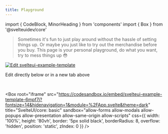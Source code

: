 ```yaml
---
title: Playground
---
```


import { CodeBlock, MinorHeading } from 'components'
import { Box } from '@svelteuidev/core'

<MinorHeading />

> Sometimes it's fun to just play around without the hassle of setting things up. Or maybe you just like to try out the merchandise before you buy. This page is your personal playground, do what you want, try to mess things up 😳

[![Edit svelteui-example-template](https://codesandbox.io/static/img/play-codesandbox.svg)](https://codesandbox.io/s/svelteui-example-template-6mpf7j?fontsize=14&hidenavigation=1&module=%2FApp.svelte&theme=dark)

Edit directly below or in a new tab above

<br />

<Box
root="iframe"
src="https://codesandbox.io/embed/svelteui-example-template-6mpf7j?fontsize=14&hidenavigation=1&module=%2FApp.svelte&theme=dark"
title="SvelteUI/core: basic"
sandbox="allow-forms allow-modals allow-popups allow-presentation allow-same-origin allow-scripts"
css={{
		width: '100%',
		height: '80vh',
		border: '5px solid black',
		borderRadius: 8,
		overflow: 'hidden',
		position: 'static',
		zIndex: 0
	}}
/>
